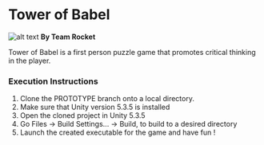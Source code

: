 # Tower of Babel
![alt text](https://user-images.githubusercontent.com/22648344/31980891-15dfb7cc-b9ac-11e7-82e3-477621368a1c.png)
**By Team Rocket**

Tower of Babel is a first person puzzle game that promotes critical thinking in the player.

### Execution Instructions 
1. Clone the PROTOTYPE branch onto a local directory.
2. Make sure that Unity version 5.3.5 is installed
3. Open the cloned project in Unity 5.3.5
4. Go Files -> Build Settings... -> Build, to build to a desired directory
5. Launch the created executable for the game and have fun !


